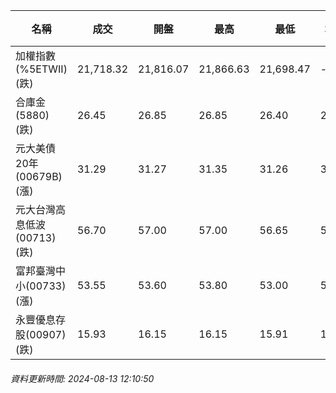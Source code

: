 | 名稱 | 成交 | 開盤 | 最高 | 最低 | 均價 | 成交金額(億) | 昨收 | 漲跌幅 | 漲跌 | 總量 | 昨量 | 振幅 |
| -------- | -------- | -------- | -------- |-------- | -------- | -------- |-------- |-------- |-------- | -------- | -------- |-------- |
|加權指數(%5ETWII) (跌)|21,718.32|21,816.07|21,866.63|21,698.47|-|2,523.86|21,773.26|0.25%|54.94|5,353,963|0|0.77%|
|合庫金(5880) (跌)|26.45|26.85|26.85|26.40|26.56|3.46|26.75|1.12%|0.30|13,038|13,868|1.68%|
|元大美債20年(00679B) (漲)|31.29|31.27|31.35|31.26|31.29|23.17|31.25|0.13%|0.04|74,015|124,628|0.29%|
|元大台灣高息低波(00713) (跌)|56.70|57.00|57.00|56.65|56.76|2.41|56.75|0.09%|0.05|4,238|8,324|0.62%|
|富邦臺灣中小(00733) (漲)|53.55|53.60|53.80|53.00|53.43|0.340|53.40|0.28%|0.15|636|1,669|1.50%|
|永豐優息存股(00907) (跌)|15.93|16.15|16.15|15.91|15.98|1.06|16.10|1.06%|0.17|6,663|5,061|1.49%|
###### 資料更新時間: 2024-08-13 12:10:50